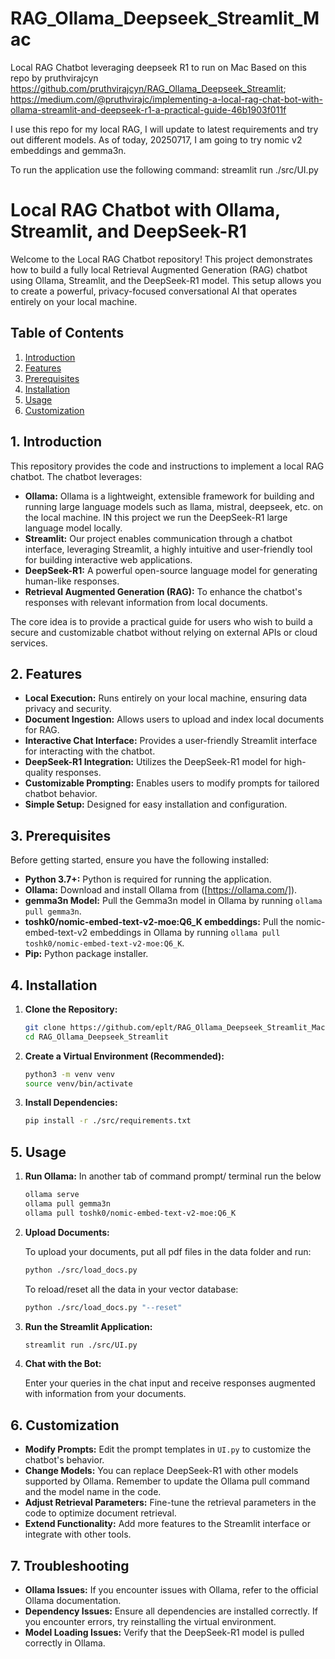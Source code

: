 # RAG_Ollama_Deepseek_Streamlit_Mac
 Local RAG Chatbot leveraging deepseek R1 to run on Mac
 Based on this repo by pruthvirajcyn https://github.com/pruthvirajcyn/RAG_Ollama_Deepseek_Streamlit; https://medium.com/@pruthvirajc/implementing-a-local-rag-chat-bot-with-ollama-streamlit-and-deepseek-r1-a-practical-guide-46b1903f011f

 I use this repo for my local RAG, I will update to latest requirements and try out different models.
 As of today, 20250717, I am going to try nomic v2 embeddings and gemma3n.
 
 To run the application use the following command: streamlit run ./src/UI.py

# Local RAG Chatbot with Ollama, Streamlit, and DeepSeek-R1

Welcome to the Local RAG Chatbot repository! This project demonstrates how to build a fully local Retrieval Augmented Generation (RAG) chatbot using Ollama, Streamlit, and the DeepSeek-R1 model. This setup allows you to create a powerful, privacy-focused conversational AI that operates entirely on your local machine.

## Table of Contents

1.  [Introduction](#introduction)
2.  [Features](#features)
3.  [Prerequisites](#prerequisites)
4.  [Installation](#installation)
5.  [Usage](#usage)
6.  [Customization](#customization)

## 1. Introduction

This repository provides the code and instructions to implement a local RAG chatbot. The chatbot leverages:

* **Ollama:** Ollama is a lightweight, extensible framework for building and running large language models such as llama, mistral, deepseek, etc. on the local machine. IN this project we run the DeepSeek-R1 large language model locally. 
* **Streamlit:** Our project enables communication through a chatbot interface, leveraging Streamlit, a highly intuitive and user-friendly tool for building interactive web applications.
* **DeepSeek-R1:** A powerful open-source language model for generating human-like responses.
* **Retrieval Augmented Generation (RAG):** To enhance the chatbot's responses with relevant information from local documents.

The core idea is to provide a practical guide for users who wish to build a secure and customizable chatbot without relying on external APIs or cloud services.

## 2. Features

* **Local Execution:** Runs entirely on your local machine, ensuring data privacy and security.
* **Document Ingestion:** Allows users to upload and index local documents for RAG.
* **Interactive Chat Interface:** Provides a user-friendly Streamlit interface for interacting with the chatbot.
* **DeepSeek-R1 Integration:** Utilizes the DeepSeek-R1 model for high-quality responses.
* **Customizable Prompting:** Enables users to modify prompts for tailored chatbot behavior.
* **Simple Setup:** Designed for easy installation and configuration.

## 3. Prerequisites

Before getting started, ensure you have the following installed:

* **Python 3.7+:** Python is required for running the application.
* **Ollama:** Download and install Ollama from ([https://ollama.com/]).
* **gemma3n Model:** Pull the Gemma3n model in Ollama by running `ollama pull gemma3n`.
* **toshk0/nomic-embed-text-v2-moe:Q6_K embeddings:** Pull the nomic-embed-text-v2 embeddings in Ollama by running `ollama pull toshk0/nomic-embed-text-v2-moe:Q6_K`.
* **Pip:** Python package installer.

## 4. Installation

1.  **Clone the Repository:**

    ```bash
    git clone https://github.com/eplt/RAG_Ollama_Deepseek_Streamlit_Mac.git
    cd RAG_Ollama_Deepseek_Streamlit
    ```

2.  **Create a Virtual Environment (Recommended):**

    ```bash
    python3 -m venv venv
    source venv/bin/activate
    ```

3.  **Install Dependencies:**

    ```bash
    pip install -r ./src/requirements.txt
    ```

## 5. Usage

1.  **Run Ollama:**
    In another tab of command prompt/ terminal run the below
    ```bash
    ollama serve
    ollama pull gemma3n
    ollama pull toshk0/nomic-embed-text-v2-moe:Q6_K
    ```

3.  **Upload Documents:**
    
    To upload your documents, put all pdf files in the data folder and run:
    ```bash
    python ./src/load_docs.py
    ```
    To reload/reset all the data in your vector database:
    ```bash
    python ./src/load_docs.py "--reset"
    ```

4.  **Run the Streamlit Application:**

    ```bash
    streamlit run ./src/UI.py
    ```
    
6.  **Chat with the Bot:**

    Enter your queries in the chat input and receive responses augmented with information from your documents.

## 6. Customization

* **Modify Prompts:** Edit the prompt templates in `UI.py` to customize the chatbot's behavior.
* **Change Models:** You can replace DeepSeek-R1 with other models supported by Ollama. Remember to update the Ollama pull command and the model name in the code.
* **Adjust Retrieval Parameters:** Fine-tune the retrieval parameters in the code to optimize document retrieval.
* **Extend Functionality:** Add more features to the Streamlit interface or integrate with other tools.

## 7. Troubleshooting

* **Ollama Issues:** If you encounter issues with Ollama, refer to the official Ollama documentation.
* **Dependency Issues:** Ensure all dependencies are installed correctly. If you encounter errors, try reinstalling the virtual environment.
* **Model Loading Issues:** Verify that the DeepSeek-R1 model is pulled correctly in Ollama.

